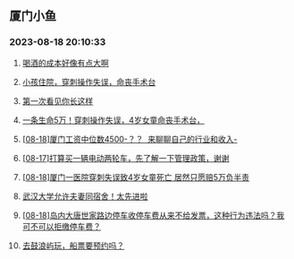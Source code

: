 ## 厦门小鱼 
### 2023-08-18 20:10:33

1. [喝酒的成本好像有点大啊](http://bbs.xmfish.com/read-htm-tid-18055971.html)

2. [小孩住院，穿刺操作失误，命丧手术台](http://bbs.xmfish.com/read-htm-tid-18056032.html)

3. [第一次看见你长这样](http://bbs.xmfish.com/read-htm-tid-18055904.html)

4. [一条生命5万！穿刺操作失误，4岁女童命丧手术台，](http://bbs.xmfish.com/read-htm-tid-18056151.html)

5. [[08-18]厦门工资中位数4500-？？  来聊聊自己的行业和收入-](http://bbs.xmfish.com/read-htm-tid-18056076.html)

6. [[08-17]打算买一辆电动两轮车，先了解一下管理政策，谢谢](http://bbs.xmfish.com/read-htm-tid-18055978.html)

7. [[08-18]厦门一医院穿刺失误致4岁女童死亡 居然只愿赔5万负半责](http://bbs.xmfish.com/read-htm-tid-18056267.html)

8. [武汉大学允许夫妻同宿舍！太先进啦](http://bbs.xmfish.com/read-htm-tid-18055936.html)

9. [[08-18]岛内大唐世家路边停车收停车费从来不给发票，这种行为违法吗？我可不可以拒缴停车费？](http://bbs.xmfish.com/read-htm-tid-18056091.html)

10. [去鼓浪屿玩，船票要预约吗？](http://bbs.xmfish.com/read-htm-tid-18056043.html)

